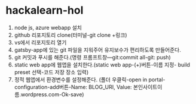 # hackalearn-hol
1. node js, azure webapp 설치
2. github 리포지토리 clone(터미널-git clone +링크)
3. vs에서 리포지토리 열기
4. gatsby-app에 있는 git 파일을 지워주어 유지보수가 편리하도록 만들어준다.
5. git 커밋과 푸시를 해준다.(명령 프롬프트창—git:commit all-git: push)
6. static web app에 웹앱을 설치한다.(static web app-(+)버튼-이름 지정- build preset 선택-코드 저장 장소 입력)
7. 정적 웹앱에서 환경변수를 설정해준다. (폴더 우클릭-open in portal-configuration-add버튼-Name: BLOG_URI, Value: 본인사이트이름.wordpress.com-Ok-save)
